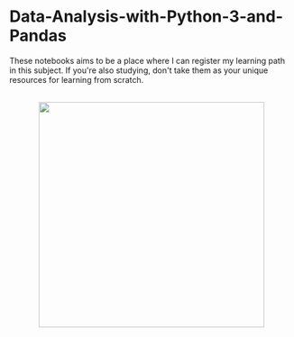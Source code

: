 # Data-Analysis-with-Python-3-and-Pandas

These notebooks aims to be a place where I can register my learning path in this subject. If you're also studying, don't take them as your unique resources for learning from scratch. 
<br />
<br />
<p align='center'>
<img align='center' width='400' src='https://user-images.githubusercontent.com/55967510/121965454-6d964680-cd43-11eb-888c-8a81b47b9b30.png' />
</p>
